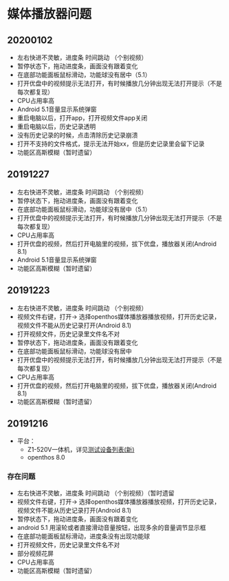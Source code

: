 # 媒体播放器问题
## 20200102
- 左右快进不灵敏，进度条 时间跳动 （个别视频）
- 暂停状态下，拖动进度条，画面没有跟着变化 
- 在底部功能面板鼠标滑动，功能球没有居中（5.1）
- 打开优盘中的视频提示无法打开，有时候播放几分钟出现无法打开提示（不是每次都复现）
- CPU占用率高
- Android 5.1音量显示系统弹窗
- 重启电脑以后，打开app，打开视频文件app关闭
- 重启电脑以后，历史记录透明
- 没有历史记录的时候，点击清除历史记录崩溃
- 打开不支持的文件格式，提示无法开始xx，但是历史记录里会留下记录
- 功能区高斯模糊（暂时遗留）

## 20191227
- 左右快进不灵敏，进度条 时间跳动 （个别视频）
- 暂停状态下，拖动进度条，画面没有跟着变化 
- 在底部功能面板鼠标滑动，功能球没有居中（5.1）
- 打开优盘中的视频提示无法打开，有时候播放几分钟出现无法打开提示（不是每次都复现）
- CPU占用率高
- 打开优盘的视频，然后打开电脑里的视频，拔下优盘，播放器关闭(Android 8.1)
- Android 5.1音量显示系统弹窗
- 功能区高斯模糊（暂时遗留）

## 20191223
- 左右快进不灵敏，进度条 时间跳动 （个别视频）
- 视频文件右键，打开-> 选择openthos媒体播放器播放视频，打开历史记录，视频文件不能从历史记录打开(Android 8.1)
- 打开视频文件，历史记录里文件名不对
- 暂停状态下，拖动进度条，画面没有跟着变化 
- 在底部功能面板鼠标滑动，功能球没有居中
- 打开优盘中的视频提示无法打开，有时候播放几分钟出现无法打开提示（不是每次都复现）
- CPU占用率高
- 打开优盘的视频，然后打开电脑里的视频，拔下优盘，播放器关闭(Android 8.1)
- 功能区高斯模糊（暂时遗留）


## 20191216

- 平台：
   - Z1-520V一体机，详见[测试设备列表(新)](https://github.com/openthos/app-testing-results/blob/master/list/%E6%B5%8B%E8%AF%95%E8%AE%BE%E5%A4%87%E5%88%97%E8%A1%A8%E6%96%B0.md)
   - openthos 8.0

### 存在问题
- 左右快进不灵敏，进度条 时间跳动 （个别视频）（暂时遗留
- 视频文件右键，打开-> 选择openthos媒体播放器播放视频，打开历史记录，视频文件不能从历史记录打开(Android 8.1)
- 暂停状态下，拖动进度条，画面没有跟着变化 
- android 5.1 用滚轮或者直接滑动音量按钮，出现多余的音量调节显示框
- 在底部功能面板鼠标滑动，进度条没有出现功能球
- 打开视频文件，历史记录里文件名不对
- 部分视频花屏
- CPU占用率高
- 功能区高斯模糊（暂时遗留）

